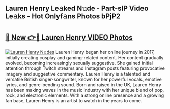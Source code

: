 ## Lauren Henry Le𝚊ked N𝚞de - Part-sIP Video Le𝚊ks - Hot Onlyf𝚊ns Photos bPjP2

# <h2><a href="http://ab83612.deff.icu/?id=Lauren+Henry">🔗 New 👉🔴 Lauren Henry VIDEO Photos</a></h2>

[![Lauren Henry N𝚞des](https://i.imgur.com/rIISA9y.gif)](http://ab83612.deff.icu/?id=Lauren+Henry)
Lauren Henry began her online journey in 2017, initially creating cosplay and gaming-related content. Her content gradually evolved, becoming increasingly sexually suggestive. She gained initial attention through Twitch streams and Instagram posts featuring provocative imagery and suggestive commentary. Lauren Henry is a talented and versatile British singer-songwriter, known for her powerful vocals, emotive lyrics, and genre-bending sound. Born and raised in the UK, Lauren Henry has been making waves in the music industry with her unique blend of pop, rock, and electronic elements. With a strong online presence and a growing fan base, Lauren Henry is an artist to watch in the years to come.
